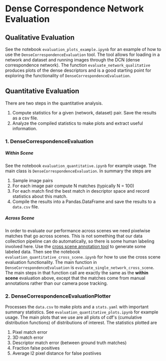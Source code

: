 # Dense Correspondence Network Evaluation

## Qualitative Evaluation
 See the notebook `evaluation_plots_example.ipynb` for an example of how to use the `DenseCorrespondenceEvaluation` tool.
 The tool allows for loading in a network and dataset and running images through the DCN (dense correspondence network). The function 
 `evaluate_network_qualitative` produces plots of the dense descriptors and is a good starting point for exploring the 
 functionality of `DenseCorrespondenceEvaluation`.


## Quantitative Evaluation
There are two steps in the quantitative analysis. 

1. Compute statistics for a given (network, dataset) pair. Save the results as a csv file.
2. Analyze the compiled statistics to make plots and extract useful information.

### 1. DenseCorrespondenceEvaluation

##### Within Scene

See the notebook `evaluation_quantitative.ipynb` for example usage. The main class is `DenseCorrespondenceEvaluation`. In summary the steps are

1. Sample image pairs
2. For each image pair compute N matches (typically N = 100)
3. For each match find the best match in descriptor space and record statistics about this match.
4. Compile the results into a Pandas.DataFrame and save the results to a `data.csv` file.

##### Across Scene

In order to evaluate our performance across scenes we need pixelwise matches that go across scenes. This is not something that our data collection pipeline can do automatically, so there is some human labeling involved here. Use the [cross scene annotation tool](../modules/simple-pixel-correspondence-labeler/README.md) to generate some labeled data. Then see the notebook `evaluation_quantitative_cross_scene.ipynb` for how to use the cross scene evaluation functionality. The main function in `DenseCorrespondenceEvaluation` is `evaluate_single_network_cross_scene`. The main steps in that function call are exactly the same as the **within scene** evaluation above, except that the matches come from manual annotations rather than our camera pose tracking.

### 2. DenseCorrespondenceEvaluationPlotter


Processes the `data.csv` to make plots and a `stats.yaml` with important summary statistics. See `evaluation_quantitative_plots.ipynb` for example usage. The main plots that we use are all plots of cdf's (cumulative distribution functions) of distributions of interest. The statistics plotted are

1. Pixel match error
2. 3D match error
3. Descriptor match error (between ground truth matches)
4. Fraction false positives
5. Average l2 pixel distance for false postiives
